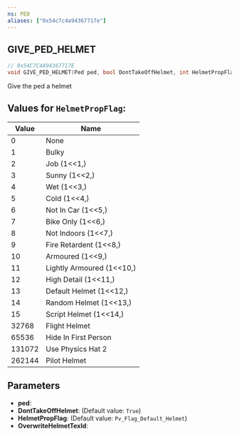 ```yaml
---
ns: PED
aliases: ["0x54c7c4a94367717e"]
---
```

## GIVE_PED_HELMET

```c
// 0x54C7C4A94367717E
void GIVE_PED_HELMET(Ped ped, bool DontTakeOffHelmet, int HelmetPropFlag, int OverwriteHelmetTexId);
```

Give the ped a helmet

## Values for `HelmetPropFlag`:
| Value | Name |
| --- | --- |
| 0 | None |
| 1 | Bulky |
| 2 | Job (1<<1,) |
| 3 | Sunny (1<<2,) |
| 4 | Wet (1<<3,) |
| 5 | Cold (1<<4,) |
| 6 | Not In Car (1<<5,) |
| 7 | Bike Only (1<<6,) |
| 8 | Not Indoors (1<<7,) |
| 9 | Fire Retardent (1<<8,) |
| 10 | Armoured (1<<9,) |
| 11 | Lightly Armoured (1<<10,) |
| 12 | High Detail (1<<11,) |
| 13 | Default Helmet (1<<12,) |
| 14 | Random Helmet (1<<13,) |
| 15 | Script Helmet (1<<14,) |
| 32768 | Flight Helmet |
| 65536 | Hide In First Person |
| 131072 | Use Physics Hat 2 |
| 262144 | Pilot Helmet |


## Parameters
* **ped**: 
* **DontTakeOffHelmet**: (Default value: `True`)
* **HelmetPropFlag**: (Default value: `Pv_Flag_Default_Helmet`)
* **OverwriteHelmetTexId**: 
